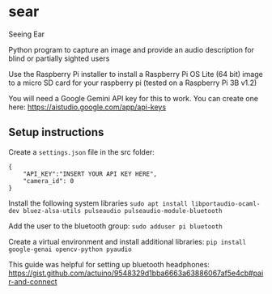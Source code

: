 # sear
Seeing Ear

Python program to capture an image and provide an audio description for blind or partially sighted users

Use the Raspberry Pi installer to install a Raspberry Pi OS Lite (64 bit) image to a micro SD card for your raspberry pi (tested on a Raspberry Pi 3B v1.2)

You will need a Google Gemini API key for this to work.
You can create one here: https://aistudio.google.com/app/api-keys

## Setup instructions
Create a `settings.json` file in the src folder:
```
{
    "API_KEY":"INSERT YOUR API KEY HERE",
    "camera_id": 0
}
```
Install the following system libraries
`sudo apt install libportaudio-ocaml-dev bluez-alsa-utils pulseaudio pulseaudio-module-bluetooth`

Add the user to the bluetooth group:
`sudo adduser pi bluetooth`

Create a virtual environment and install additional libraries:
`pip install google-genai opencv-python pyaudio`

This guide was helpful for setting up bluetooth headphones: https://gist.github.com/actuino/9548329d1bba6663a63886067af5e4cb#pair-and-connect
